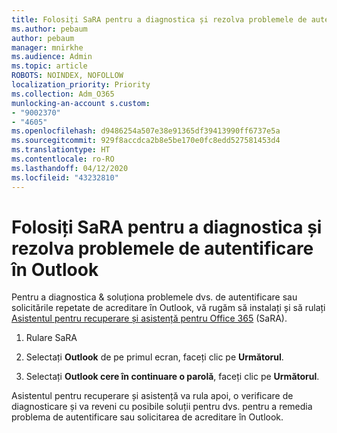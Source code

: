 ```yaml
---
title: Folosiți SaRA pentru a diagnostica și rezolva problemele de autentificare în Outlook
ms.author: pebaum
author: pebaum
manager: mnirkhe
ms.audience: Admin
ms.topic: article
ROBOTS: NOINDEX, NOFOLLOW
localization_priority: Priority
ms.collection: Adm_O365
munlocking-an-account s.custom:
- "9002370"
- "4605"
ms.openlocfilehash: d9486254a507e38e91365df39413990ff6737e5a
ms.sourcegitcommit: 929f8accdca2b8e5be170e0fc8edd527581453d4
ms.translationtype: HT
ms.contentlocale: ro-RO
ms.lasthandoff: 04/12/2020
ms.locfileid: "43232810"
---
```

# <a name="use-sara-to-diagnose-and-resolve-outlook-authentication-issues"></a>Folosiți SaRA pentru a diagnostica și rezolva problemele de autentificare în Outlook

Pentru a diagnostica & soluționa problemele dvs. de autentificare sau solicitările repetate de acreditare în Outlook, vă rugăm să instalați și să rulați [Asistentul pentru recuperare și asistență pentru Office 365](https://diagnostics.office.com/#/) (SaRA).

1. Rulare SaRA

2. Selectați **Outlook** de pe primul ecran, faceți clic pe **Următorul**.

3. Selectați **Outlook cere în continuare o parolă**, faceți clic pe **Următorul**.

Asistentul pentru recuperare și asistență va rula apoi, o verificare de diagnosticare și va reveni cu posibile soluții pentru dvs. pentru a remedia problema de autentificare sau solicitarea de acreditare în Outlook.
